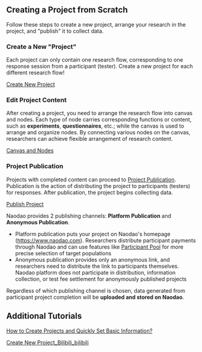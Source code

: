 ## Creating a Project from Scratch <!-- {docsify-ignore-all} -->

Follow these steps to create a new project, arrange your research in the project, and "publish" it to collect data.

### Create a New "Project"
Each project can only contain one research flow, corresponding to one response session from a participant (tester). Create a new project for each different research flow!

[Create New Project](/2-researcher-manual/1-1-1-create-project.md)

### Edit Project Content
After creating a project, you need to arrange the research flow into canvas and nodes. Each type of node carries corresponding functions or content, such as **experiments**, **questionnaires**, etc.; while the canvas is used to arrange and organize nodes. By connecting various nodes on the canvas, researchers can achieve flexible arrangement of research content.

[Canvas and Nodes](/2-researcher-manual/1-1-2-Canvas-and-nodes.md)

### Project Publication
Projects with completed content can proceed to [Project Publication](/2-researcher-manual/1-1-6-publish-project.md). Publication is the action of distributing the project to participants (testers) for responses. After publication, the project begins collecting data.

[Publish Project](/2-researcher-manual/1-1-6-publish-project.md)

Naodao provides 2 publishing channels: **Platform Publication** and **Anonymous Publication**.

+ Platform publication puts your project on Naodao's homepage (https://www.naodao.com). Researchers distribute participant payments through Naodao and can use features like [Participant Pool](/2-researcher-manual/2-participants.md) for more precise selection of target populations
+ Anonymous publication provides only an anonymous link, and researchers need to distribute the link to participants themselves. Naodao platform does not participate in distribution, information collection, or test fee settlement for anonymously published projects

Regardless of which publishing channel is chosen, data generated from participant project completion will be **uploaded and stored on Naodao**.

## Additional Tutorials
[How to Create Projects and Quickly Set Basic Information?](https://mp.weixin.qq.com/s/E3t6RxTjFh1JxR-vhIjYug)

[Create New Project_Bilibili_bilibili](https://www.bilibili.com/video/BV1g14y147ZT?p=3)